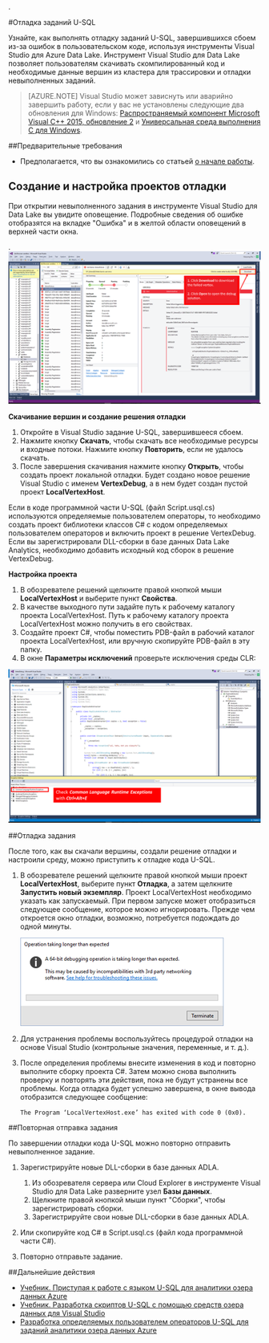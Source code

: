 .<properties 
   pageTitle="Отладка заданий U-SQL | Microsoft Azure" 
   description="Узнайте, как выполнять отладку заданий U-SQL, завершившихся сбоем, с помощью Visual Studio. " 
   services="data-lake-analytics" 
   documentationCenter="" 
   authors="mumian" 
   manager="paulettm" 
   editor="cgronlun"/>
 
<tags
   ms.service="data-lake-analytics"
   ms.devlang="na"
   ms.topic="article"
   ms.tgt_pltfrm="na"
   ms.workload="big-data" 
   ms.date="07/26/2016"
   ms.author="jgao"/>



#Отладка заданий U-SQL 

Узнайте, как выполнять отладку заданий U-SQL, завершившихся сбоем из-за ошибок в пользовательском коде, используя инструменты Visual Studio для Azure Data Lake. Инструмент Visual Studio для Data Lake позволяет пользователям скачивать скомпилированный код и необходимые данные вершин из кластера для трассировки и отладки невыполненных заданий.

>[AZURE.NOTE] Visual Studio может зависнуть или аварийно завершить работу, если у вас не установлены следующие два обновления для Windows: [Распространяемый компонент Microsoft Visual C++ 2015, обновление 2](https://www.microsoft.com/download/details.aspx?id=51682) и [Универсальная среда выполнения C для Windows](https://www.microsoft.com/download/details.aspx?id=50410&wa=wsignin1.0).


##Предварительные требования
-	Предполагается, что вы ознакомились со статьей [о начале работы](data-lake-analytics-data-lake-tools-get-started.md).

## Создание и настройка проектов отладки

При открытии невыполненного задания в инструменте Visual Studio для Data Lake вы увидите оповещение. Подробные сведения об ошибке отобразятся на вкладке "Ошибка" и в желтой области оповещений в верхней части окна.

.![Azure Data Lake Analytics U-SQL отладка visual studio скачивание вершины](./media/data-lake-analytics-debug-u-sql-jobs/data-lake-analytics-download-vertex.png)

**Скачивание вершин и создание решения отладки**

1.	Откройте в Visual Studio задание U-SQL, завершившееся сбоем.
2.	Нажмите кнопку **Скачать**, чтобы скачать все необходимые ресурсы и входные потоки. Нажмите кнопку **Повторить**, если не удалось скачать.
3.	После завершения скачивания нажмите кнопку **Открыть**, чтобы создать проект локальной отладки. Будет создано новое решение Visual Studio с именем **VertexDebug**, а в нем будет создан пустой проект **LocalVertexHost**.

Если в коде программной части U-SQL (файл Script.usql.cs) используются определяемые пользователем операторы, то необходимо создать проект библиотеки классов C# с кодом определяемых пользователем операторов и включить проект в решение VertexDebug. Если вы зарегистрировали DLL-сборки в базе данных Data Lake Analytics, необходимо добавить исходный код сборок в решение VertexDebug.
 

**Настройка проекта**

1.	В обозревателе решений щелкните правой кнопкой мыши **LocalVertexHost** и выберите пункт **Свойства**.
2.	В качестве выходного пути задайте путь к рабочему каталогу проекта LocalVertexHost. Путь к рабочему каталогу проекта LocalVertexHost можно получить в его свойствах.
3.	Создайте проект C#, чтобы поместить PDB-файл в рабочий каталог проекта LocalVertexHost, или вручную скопируйте PDB-файл в эту папку.
4.	В окне **Параметры исключений** проверьте исключения среды CLR:

![Azure Data Lake Analytics U-SQL отладка visual studio настройка](./media/data-lake-analytics-debug-u-sql-jobs/data-lake-analytics-clr-exception-setting.png)
 
##Отладка задания

После того, как вы скачали вершины, создали решение отладки и настроили среду, можно приступить к отладке кода U-SQL.

1.	В обозревателе решений щелкните правой кнопкой мыши проект **LocalVertexHost**, выберите пункт **Отладка**, а затем щелкните **Запустить новый экземпляр**. Проект LocalVertexHost необходимо указать как запускаемый. При первом запуске может отобразиться следующее сообщение, которое можно игнорировать. Прежде чем откроется окно отладки, возможно, потребуется подождать до одной минуты.
 
    ![Azure Data Lake Analytics U-SQL отладка visual studio предупреждение](./media/data-lake-analytics-debug-u-sql-jobs/data-lake-analytics-visual-studio-u-sql-debug-warning.png)

4.	Для устранения проблемы воспользуйтесь процедурой отладки на основе Visual Studio (контрольные значения, переменные, и т. д.).
5.	После определения проблемы внесите изменения в код и повторно выполните сборку проекта C#. Затем можно снова выполнить проверку и повторять эти действия, пока не будут устранены все проблемы. Когда отладка будет успешно завершена, в окне вывода отобразится следующее сообщение:

        The Program ‘LocalVertexHost.exe’ has exited with code 0 (0x0).
 
##Повторная отправка задания

По завершении отладки кода U-SQL можно повторно отправить невыполненное задание.

1. Зарегистрируйте новые DLL-сборки в базе данных ADLA.

    1.	Из обозревателя сервера или Cloud Explorer в инструменте Visual Studio для Data Lake разверните узел **Базы данных**.
    2.	Щелкните правой кнопкой мыши пункт "Сборки", чтобы зарегистрировать сборки.
    3.	Зарегистрируйте свои новые DLL-сборки в базе данных ADLA.
 
2.	Или скопируйте код C# в Script.usql.cs (файл кода программной части C#).
3.	Повторно отправьте задание.

##Дальнейшие действия

- [Учебник. Приступая к работе с языком U-SQL для аналитики озера данных Azure](data-lake-analytics-u-sql-get-started.md)
- [Учебник. Разработка скриптов U-SQL с помощью средств озера данных для Visual Studio](data-lake-analytics-data-lake-tools-get-started.md)
- [Разработка определяемых пользователем операторов U-SQL для заданий аналитики озера данных Azure](data-lake-analytics-u-sql-develop-user-defined-operators.md)

<!---HONumber=AcomDC_0817_2016-->